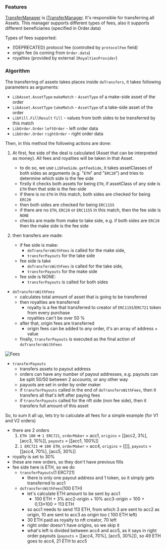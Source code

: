 ### Features

[TransferManager](TransferManager.sol) is [ITransferManager](./interfaces/ITransferManager.sol).
It's responsible for transferring all Assets. This manager supports different types of fees, also it supports different beneficiaries (specified in Order.data)  

Types of fees supported:
- (!DEPRECATED) protocol fee (controlled by `protocolFee` field) 
- origin fee (is coming from `Order.data`)
- royalties (provided by external `IRoyaltiesProvider`)

### Algorithm
The transferring of assets takes places inside `doTransfers`, it takes following parameters as arguments:
- `LibAsset.AssetType` `makeMatch` - `AssetType` of a make-side asset of the order
- `LibAsset.AssetType` `takeMatch` - `AssetType` of a take-side asset of the order
- `LibFill.FillResult` `fill` - values from both sides to be transferred by this match
- `LibOrder.Order` `leftOrder` - left order data
- `LibOrder.Order` `rightOrder` - right order data

Then, in this method the following actions are done:

1. At first, fee side of the deal is calculated (Asset that can be interpreted as money). All fees and royalties will be taken in that Asset.
    - to do so, we use `LibFeeSide.getFeeSide`, it takes assetClasses of both sides as arguments (e.g. "`ETH`" and "`ERC20`") and tries to determine which side is the fee side
    - firstly it checks both assets for being `ETH`, if assetClass of any side is `ETH` then that side is the fee-side
    - if there is no `ETH` in this match, both sides are checked for being `ERC20`
    - then both sides are checked for being `ERC1155`
    - if there are no `ETH`, `ERC20` or `ERC1155` in this match, then the fee side is `NONE`
    - checks are made from make to take side, e.g. if both sides are `ERC20` then the make side is the fee side

2. then transfers are made:
    - if fee side is make:
        - `doTransfersWithFees` is called for the make side,
        - `transferPayouts` for the take side
    - fee side is take 
        - `doTransfersWithFees` is called for the take side,
        - `transferPayouts` for the make side
    - fee side is NONE:
        - `transferPayouts` is called for both sides

- `doTransfersWithFees` 
    - calculates total amount of asset that is going to be transferred
    - then royalties are transferred
        - royalty is a fee that transferred to creator of `ERC1155`/`ERC721` token from every purchase
        - royalties can't be over 50 %
    - after that, origin fees are transferred
        - origin fees can be added to any order, it's an array of address + value
    - finally, `transferPayouts` is executed as the final action of `doTransfersWithFees`

![Fees](../../exchange-v2/images/fees.svg)

- `transferPayouts`
    - transfers assets to payout address
    - orders can have any number of payout addresses, e.g. payouts can be split 50/50 between 2 accounts, or any other way
    - payuots are set in order by order maker
    - if `transferPayouts` called in the end of `doTransfersWithFees`, then it transfers all that's left after paying fees
    - if `transferPayouts` called for the nft side (non fee side), then it transfers full amount of this asset


So, to sum it all up, lets try to calculate all fees for a simple example (for V1 and V2 orders)
- there are 2 orders
    1. `ETH 100` => `1 ERC721`, `orderMaker` = acc1, `origins` = [[acc2, 3%], [acc3, 10%]], `payouts` = [[acc1, 100%]] 
    2. `1 ERC721` => `100 ETH`, `orderMaker` = acc4, `origins` = [[]], `payouts` = [[acc4, 70%], [acc5, 30%]]
- royalty is set to 30%
- these are new orders, so they don't have previous fills
- fee side here is ETH, so we do
    - `transferPayouts`(1 ERC721)
        - there is only one payout address and 1 token, so it simply gets transferred to acc1
    - `doTransfersWithFees`(100 ETH)
        - let's calculate ETH amount to be sent by acc1
            - 100 ETH + 3% acc2-origin + 10% acc3-origin = 100 + 0,13*100 = 113 ETH
        - so acc1 needs to send 113 ETH, from which 3 are sent to acc2 as origin, 10 are sent to acc3 as origin too ( 100 ETH left)
        - 30 ETH paid as royalty to nft creator, 70 left
        - right order doesn't have origins, so we skip it
        - what's left is divided between acc4 and acc5, as it says in right order payouts (`payouts` = [[acc4, 70%], [acc5, 30%]]), so 49 ETH goes to acc4, 21 ETH to acc5



    
